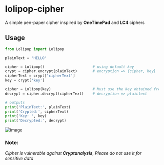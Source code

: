 # lolipop-cipher
A simple pen-paper cipher inspired by **OneTimePad** and **LC4** ciphers

## Usage
```python
from Lolipop import Lolipop

plainText = 'HELLO'

cipher = Lolipop()                      # using default key
crypt = cipher.encrypt(plainText)       # encryption => {cipher, key}
cipherText = crypt['cipherText']
key = crypt['key']

cipher = Lolipop(key)                   # Must use the key obtained from encryption
decrypt = cipher.decrypt(cipherText)    # decryption => plaintext

# outputs
print('PlainText:', plainText)
print('Crypted:', cipherText)
print('Key: ', key)
print('Decrypted:', decrypt)
```
![image](https://user-images.githubusercontent.com/47807051/178112295-a530e620-b30d-4e99-8dd6-49e57be517cf.png)


### Note:
*Cipher is vulnerable against* ***Cryptanalysis***, *Please do not use it for sensitive data*
